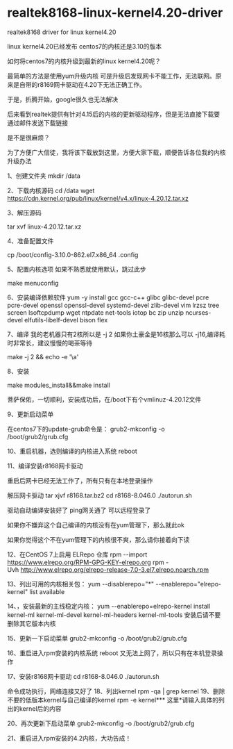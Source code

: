 # realtek8168-linux-kernel4.20-driver
realtek8168 driver for linux kernel4.20

linux kernel4.20已经发布 centos7的内核还是3.10的版本

如何将centos7的内核升级到最新的linux kernel4.20呢？

最简单的方法是使用yum升级内核
可是升级后发现网卡不能工作，无法联网。原来是自带的r8169网卡驱动在4.20下无法正确工作。


于是，折腾开始，google很久也无法解决

后来看到realtek提供有针对4.15后的内核的更新驱动程序，但是无法直接下载要通过邮件发送下载链接

是不是很麻烦？

为了方便广大信徒，我将该下载放到这里，方便大家下载，顺便告诉各位我的内核升级办法

1、创建文件夹 
mkdir /data

2、下载内核源码
cd /data 
wget https://cdn.kernel.org/pub/linux/kernel/v4.x/linux-4.20.12.tar.xz

3、解压源码

tar xvf linux-4.20.12.tar.xz

4、准备配置文件

cp /boot/config-3.10.0-862.el7.x86_64  .config

5、配置内核选项 如果不熟悉就使用默认，跳过此步

make menuconfig 

6、安装编译依赖软件
yum -y install gcc gcc-c++ glibc glibc-devel pcre pcre-devel openssl openssl-devel systemd-devel zlib-devel vim lrzsz tree screen  lsoftcpdump wget ntpdate net-tools iotop bc zip unzip ncurses-devel elfutils-libelf-devel bison flex

7、编译 我的老机器只有2核所以是 -j 2 如果你土豪金是16核那么可以 -j16,编译耗时非常长，建议慢慢的喝茶等待

make -j 2 && echo -e '\a'

8、安装

make modules_install&&make install

菩萨保佑，一切顺利，安装成功后，在/boot下有个vmlinuz-4.20.12文件

9、更新启动菜单

在centos7下的update-grub命令是：
grub2-mkconfig -o /boot/grub2/grub.cfg 

10、重启机器，选则编译的内核进入系统
reboot

11、编译安装r8168网卡驱动

重启后网卡已经无法工作了，所有只有在本地登录操作

解压网卡驱动
tar xjvf r8168.tar.bz2
cd r8168-8.046.0
./autorun.sh

驱动自动编译安装好了
ping网关通了
可以远程登录了

如果你不嫌弃这个自己编译的内核没有在yum管理下，那么就此ok

如果你觉得这个不在yum管理下的内核很不爽，那么请你接着向下读

12、在CentOS 7上启用 ELRepo 仓库
rpm --import https://www.elrepo.org/RPM-GPG-KEY-elrepo.org 
rpm -Uvh http://www.elrepo.org/elrepo-release-7.0-3.el7.elrepo.noarch.rpm

13、列出可用的内核相关包：
yum --disablerepo="*" --enablerepo="elrepo-kernel" list available

14、，安装最新的主线稳定内核：
yum --enablerepo=elrepo-kernel install kernel-ml kernel-ml-devel kernel-ml-headers kernel-ml-tools
安装后请不要删除其它版本内核

15、更新一下启动菜单
grub2-mkconfig -o /boot/grub2/grub.cfg

16、重启进入rpm安装的内核系统
reboot
又无法上网了，所以只有在本机登录操作

17、安装r8168网卡驱动
cd r8168-8.046.0
./autorun.sh

命令成功执行，网络连接又好了
18、列出kernel
rpm -qa | grep kernel
19、删除不要的低版本kernel与自己编译的kernel
rpm -e kernel***    这里*请输入具体的列出的kernel后的内容

20、再次更新下启动菜单
grub2-mkconfig -o /boot/grub2/grub.cfg

21、重启进入rpm安装的4.2内核，大功告成！





